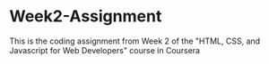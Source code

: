 # Week2-Assignment
This is the coding assignment from Week 2 of the "HTML, CSS, and Javascript for Web Developers" course in Coursera
